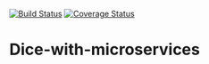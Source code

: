 [![Build Status](https://travis-ci.org/laurab1/Dice-with-microservices.svg?branch=master&service=github)](https://travis-ci.org/laurab1/Dice-with-microservices) [![Coverage Status](https://coveralls.io/repos/github/laurab1/Dice-with-microservices/badge.svg?branch=master&service=github)](https://coveralls.io/github/laurab1/Dice-with-microservices?branch=master)

# Dice-with-microservices
